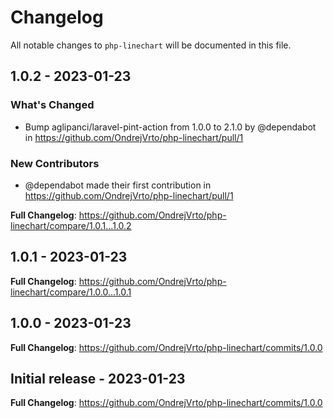 # Changelog

All notable changes to `php-linechart` will be documented in this file.

## 1.0.2 - 2023-01-23

### What's Changed

- Bump aglipanci/laravel-pint-action from 1.0.0 to 2.1.0 by @dependabot in https://github.com/OndrejVrto/php-linechart/pull/1

### New Contributors

- @dependabot made their first contribution in https://github.com/OndrejVrto/php-linechart/pull/1

**Full Changelog**: https://github.com/OndrejVrto/php-linechart/compare/1.0.1...1.0.2

## 1.0.1 - 2023-01-23

**Full Changelog**: https://github.com/OndrejVrto/php-linechart/compare/1.0.0...1.0.1

## 1.0.0 - 2023-01-23

**Full Changelog**: https://github.com/OndrejVrto/php-linechart/commits/1.0.0

## Initial release - 2023-01-23

**Full Changelog**: https://github.com/OndrejVrto/php-linechart/commits/1.0.0
